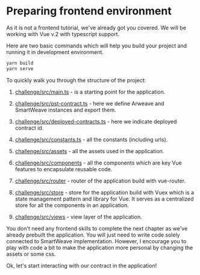 # Preparing frontend environment

As it is not a frontend tutorial, we've already got you covered. We will be working with Vue v.2 with typescript support.

Here are two basic commands which will help you build your project and running it in development environment.

```bash
yarn build
yarn serve
```

To quickly walk you through the structure of the project:

1. [challenge/src/main.ts](https://github.com/warp-contracts/warp-academy/blob/main/warp-academy-pst/challenge/src/main.ts) - is a starting point for the application.

2. [challenge/src/pst-contract.ts](https://github.com/warp-contracts/warp-academy/blob/main/warp-academy-pst/challenge/src/pst-contract.ts) - here we define Arweave and SmartWeave instances and export them.

3. [challenge/src/deployed-contracts.ts](https://github.com/warp-contracts/warp-academy/blob/main/warp-academy-pst/challenge/src/deployed-contracts.ts) - here we indicate deployed contract id.

4. [challenge/src/constants.ts](https://github.com/warp-contracts/warp-academy/blob/main/warp-academy-pst/challenge/src/constants.ts) - all the constants (including urls).

5. [challenge/src/assets](https://github.com/warp-contracts/warp-academy/blob/main/warp-academy-pst/challenge/src/assets) - all the assets used in the application.

6. [challenge/src/components](https://github.com/warp-contracts/warp-academy/blob/main/warp-academy-pst/challenge/src/components) - all the components which are key Vue features to encapsulate reusable code.

7. [challenge/src/router](https://github.com/warp-contracts/warp-academy/blob/main/warp-academy-pst/challenge/src/router) - router of the application build with vue-router.

8. [challenge/src/store](https://github.com/warp-contracts/warp-academy/blob/main/warp-academy-pst/challenge/src/store) - store for the application build with Vuex which is a state management pattern and library for Vue. It serves as a centralized store for all the components in an application.

9. [challenge/src/views](https://github.com/warp-contracts/warp-academy/blob/main/warp-academy-pst/challenge/src/views) - view layer of the application.

You don't need any frontend skills to complete the next chapter as we've already prebuilt the application. You will just need to write code solely connected to SmartWeave implementation. However, I encourage you to play with code a bit to make the application more personal by changing the assets or some css.

Ok, let's start interacting with our contract in the application!
